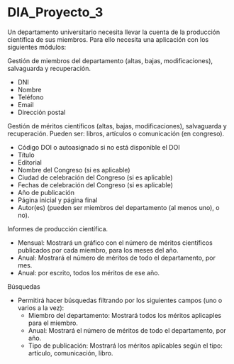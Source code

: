 # DIA_Proyecto_3

Un departamento universitario necesita llevar la cuenta de la producción científica de sus miembros. Para ello necesita una aplicación con los siguientes módulos:

Gestión de miembros del departamento (altas, bajas, modificaciones), salvaguarda y recuperación.

  - DNI  
  - Nombre  
  - Teléfono  
  - Email  
  - Dirección postal  
  
  
Gestión de méritos científicos (altas, bajas, modificaciones), salvaguarda y recuperación. Pueden ser: libros, artículos o comunicación   (en congreso).

  - Código DOI o autoasignado si no está disponible el DOI  
  - Título  
  - Editorial  
  - Nombre del Congreso (si es aplicable)  
  - Ciudad de celebración del Congreso (si es aplicable)  
  - Fechas de celebración del Congreso (si es aplicable)  
  - Año de publicación  
  - Página inicial y página final  
  - Autor(es) (pueden ser miembros del departamento (al menos uno), o no).  
  
  
Informes de producción científica.
  - Mensual: Mostrará un gráfico con el número de méritos científicos publicados por cada miembro, para los meses del año.
  - Anual: Mostrará el número de méritos de todo el departamento, por mes.
  - Anual: por escrito, todos los méritos de ese año.

Búsquedas
  - Permitirá hacer búsquedas filtrando por los siguientes campos (uno o varios a la vez):
    - Miembro del departamento: Mostrará todos los méritos aplicaples para el miembro.
    - Anual: Mostrará el número de méritos de todo el departamento, por año.
    - Tipo de publicación: Mostrará los méritos aplicables según el tipo: artículo, comunicación, libro.
